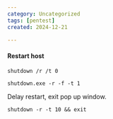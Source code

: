 ```yaml
---
category: Uncategorized
tags: [pentest]
created: 2024-12-21

---
```

#### Restart host
```command prompt - windows
shutdown /r /t 0
```

```command prompt - windows
shutdown.exe -r -f -t 1
```

Delay restart, exit pop up window.
```command prompt - windows
shutdown -r -t 10 && exit
```
